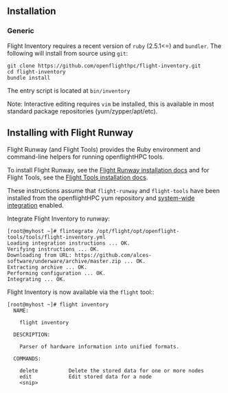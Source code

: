 ## Installation

### Generic

Flight Inventory requires a recent version of `ruby` (2.5.1<=) and `bundler`.
The following will install from source using `git`:
```
git clone https://github.com/openflighthpc/flight-inventory.git
cd flight-inventory
bundle install
```

The entry script is located at `bin/inventory`

Note: Interactive editing requires `vim` be installed, this is available in most standard package repositories (yum/zypper/apt/etc).

## Installing with Flight Runway

Flight Runway (and Flight Tools) provides the Ruby environment and command-line helpers for running openflightHPC tools.

To install Flight Runway, see the [Flight Runway installation docs](https://github.com/openflighthpc/flight-runway#installation>) and for Flight Tools, see the [Flight Tools installation docs](https://github.com/openflighthpc/openflight-tools#installation>).

These instructions assume that `flight-runway` and `flight-tools` have been installed from the openflightHPC yum repository and [system-wide integration](https://github.com/openflighthpc/flight-runway#system-wide-integration) enabled.

Integrate Flight Inventory to runway:

```
[root@myhost ~]# flintegrate /opt/flight/opt/openflight-tools/tools/flight-inventory.yml
Loading integration instructions ... OK.
Verifying instructions ... OK.
Downloading from URL: https://github.com/alces-software/underware/archive/master.zip ... OK.
Extracting archive ... OK.
Performing configuration ... OK.
Integrating ... OK.
```

Flight Inventory is now available via the `flight` tool::

```
[root@myhost ~]# flight inventory
  NAME:

    flight inventory

  DESCRIPTION:

    Parser of hardware information into unified formats.

  COMMANDS:

    delete          Delete the stored data for one or more nodes
    edit            Edit stored data for a node
    <snip>
```
